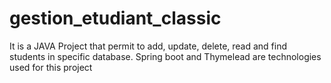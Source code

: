 # gestion_etudiant_classic
It is a JAVA Project that permit to add, update, delete, read and find students in specific database. Spring boot and Thymelead are technologies used for this project

